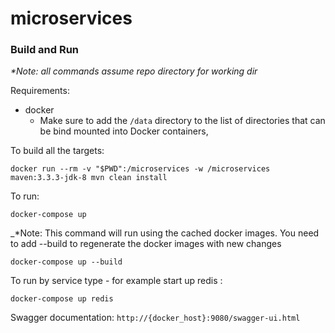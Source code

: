 # microservices

### Build and Run
_*Note: all commands assume repo directory for working dir_

Requirements:
* docker
  * Make sure to add the `/data` directory to the list of directories that 
  can be bind mounted into Docker containers,

To build all the targets:
```
docker run --rm -v "$PWD":/microservices -w /microservices maven:3.3.3-jdk-8 mvn clean install
```
To run:
```
docker-compose up
```
_*Note: This command will run using the cached docker images. You need to add --build to regenerate the docker images with new changes
```
docker-compose up --build
```
To run by service type - for example start up redis :
```
docker-compose up redis
```

Swagger documentation:
`http://{docker_host}:9080/swagger-ui.html`
